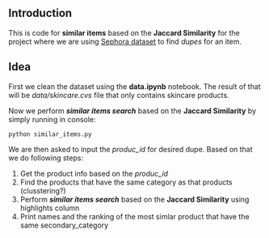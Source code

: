 ## Introduction

This is code for **similar items** based on the **Jaccard Similarity** for the project where we are using [Sephora dataset](https://www.kaggle.com/datasets/nadyinky/sephora-products-and-skincare-reviews/data) to find *dupes* for an item. 

## Idea

First we clean the dataset using the **data.ipynb** notebook. The result of that will be *data/skincare.cvs* file that only contains skincare products.

Now we perform ***similar items search*** based on the **Jaccard Similarity** by simply running in console:

```
python similar_items.py
```

We are then asked to input the *produc_id* for desired dupe. Based on that we do following steps:

1. Get the product info based on the *produc_id*
2. Find the products that have the same category as that products (clusstering?)
3. Perform ***similar items search*** based on the **Jaccard Similarity** using highlights column
4. Print names and the ranking of the most simlar product that have the same secondary_category
